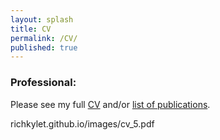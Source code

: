 ```yaml
---
layout: splash
title: CV
permalink: /CV/
published: true
---
```


### Professional:
Please see my full [CV](richkylet.github.io/images/cv_5.pdf) and/or
[list of publications](https://scholar.google.com/citations?hl=en&user=yQ-Tm_oAAAAJ).

richkylet.github.io/images/cv_5.pdf

